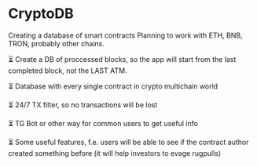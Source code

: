 # CryptoDB 

Creating a database of smart contracts
Planning to work with ETH, BNB, TRON, probably other chains.

⏳ Create a DB of proccessed blocks, so the app will start from the last completed block, not the LAST ATM.

⏳ Database with every single contract in crypto multichain world

⏳ 24/7 TX filter, so no transactions will be lost

⏳ TG Bot or other way for common users to get useful info

⏳ Some useful features, f.e. users will be able to see if the contract author created something before (it will help investors to evage rugpulls)
